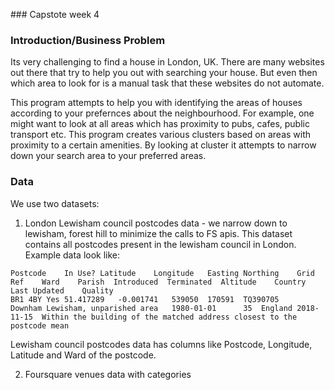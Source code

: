 ### Capstote week 4


### Introduction/Business Problem

Its very challenging to find a house in London, UK. There are many websites out there that try to help you out with searching your house.
But even then which area to look for is a manual task that these websites do not automate.

This program attempts to help you with identifying the areas of houses according to your prefernces about the neighbourhood. For example, 
one might want to look at all areas which has proximity to pubs, cafes, public transport etc. This program creates various clusters based on 
areas with proximity to a certain amenities. By looking at cluster it attempts to narrow down your search area to your preferred areas.

### Data

We use two datasets:

  1. London Lewisham council postcodes data - we narrow down to lewisham, forest hill to minimize the calls to FS apis. This dataset contains all postcodes present in the lewisham council in London. Example data look like:

```
Postcode	In Use?	Latitude	Longitude	Easting	Northing	Grid Ref	Ward	Parish	Introduced	Terminated	Altitude	Country	Last Updated	Quality
BR1 4BY	Yes	51.417289	-0.001741	539050	170591	TQ390705	Downham	Lewisham, unparished area	1980-01-01		35	England	2018-11-15	Within the building of the matched address closest to the postcode mean
  ```
Lewisham council postcodes data has columns like Postcode, Longitude, Latitude and Ward of the postcode.

  2. Foursquare venues data with categories


